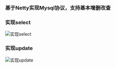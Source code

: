 ### 基于Netty实现Mysql协议，支持基本增删改查


### 实现select

![实现select](https://images.gitee.com/uploads/images/2019/1130/194429_6994dd1a_75292.png "实现select")


### 实现update

![实现update](https://images.gitee.com/uploads/images/2019/1130/194327_170ca8ec_75292.png "实现update")

